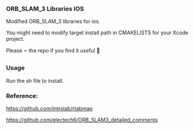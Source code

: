 ### ORB_SLAM_3 Libraries IOS
Modified ORB_SLAM_3 libraries for ios.

You might need to modify target install path in CMAKELISTS for your Xcode project.

Please ⭐ the repo if you find it useful 🌝

### Usage
Run the sh file to install.

### Reference:
https://github.com/introlab/rtabmap

https://github.com/electech6/ORB_SLAM3_detailed_comments
